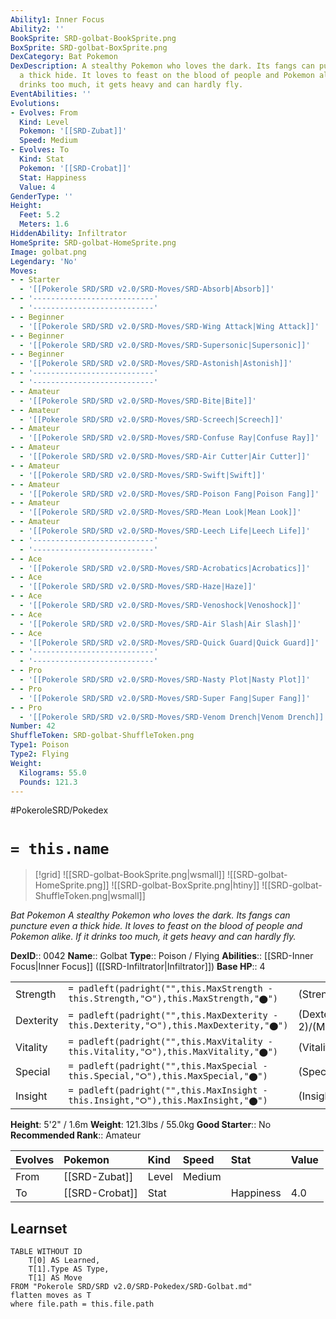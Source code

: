 ```yaml
---
Ability1: Inner Focus
Ability2: ''
BookSprite: SRD-golbat-BookSprite.png
BoxSprite: SRD-golbat-BoxSprite.png
DexCategory: Bat Pokemon
DexDescription: A stealthy Pokemon who loves the dark. Its fangs can puncture even
  a thick hide. It loves to feast on the blood of people and Pokemon alike. If it
  drinks too much, it gets heavy and can hardly fly.
EventAbilities: ''
Evolutions:
- Evolves: From
  Kind: Level
  Pokemon: '[[SRD-Zubat]]'
  Speed: Medium
- Evolves: To
  Kind: Stat
  Pokemon: '[[SRD-Crobat]]'
  Stat: Happiness
  Value: 4
GenderType: ''
Height:
  Feet: 5.2
  Meters: 1.6
HiddenAbility: Infiltrator
HomeSprite: SRD-golbat-HomeSprite.png
Image: golbat.png
Legendary: 'No'
Moves:
- - Starter
  - '[[Pokerole SRD/SRD v2.0/SRD-Moves/SRD-Absorb|Absorb]]'
- - '---------------------------'
  - '---------------------------'
- - Beginner
  - '[[Pokerole SRD/SRD v2.0/SRD-Moves/SRD-Wing Attack|Wing Attack]]'
- - Beginner
  - '[[Pokerole SRD/SRD v2.0/SRD-Moves/SRD-Supersonic|Supersonic]]'
- - Beginner
  - '[[Pokerole SRD/SRD v2.0/SRD-Moves/SRD-Astonish|Astonish]]'
- - '---------------------------'
  - '---------------------------'
- - Amateur
  - '[[Pokerole SRD/SRD v2.0/SRD-Moves/SRD-Bite|Bite]]'
- - Amateur
  - '[[Pokerole SRD/SRD v2.0/SRD-Moves/SRD-Screech|Screech]]'
- - Amateur
  - '[[Pokerole SRD/SRD v2.0/SRD-Moves/SRD-Confuse Ray|Confuse Ray]]'
- - Amateur
  - '[[Pokerole SRD/SRD v2.0/SRD-Moves/SRD-Air Cutter|Air Cutter]]'
- - Amateur
  - '[[Pokerole SRD/SRD v2.0/SRD-Moves/SRD-Swift|Swift]]'
- - Amateur
  - '[[Pokerole SRD/SRD v2.0/SRD-Moves/SRD-Poison Fang|Poison Fang]]'
- - Amateur
  - '[[Pokerole SRD/SRD v2.0/SRD-Moves/SRD-Mean Look|Mean Look]]'
- - Amateur
  - '[[Pokerole SRD/SRD v2.0/SRD-Moves/SRD-Leech Life|Leech Life]]'
- - '---------------------------'
  - '---------------------------'
- - Ace
  - '[[Pokerole SRD/SRD v2.0/SRD-Moves/SRD-Acrobatics|Acrobatics]]'
- - Ace
  - '[[Pokerole SRD/SRD v2.0/SRD-Moves/SRD-Haze|Haze]]'
- - Ace
  - '[[Pokerole SRD/SRD v2.0/SRD-Moves/SRD-Venoshock|Venoshock]]'
- - Ace
  - '[[Pokerole SRD/SRD v2.0/SRD-Moves/SRD-Air Slash|Air Slash]]'
- - Ace
  - '[[Pokerole SRD/SRD v2.0/SRD-Moves/SRD-Quick Guard|Quick Guard]]'
- - '---------------------------'
  - '---------------------------'
- - Pro
  - '[[Pokerole SRD/SRD v2.0/SRD-Moves/SRD-Nasty Plot|Nasty Plot]]'
- - Pro
  - '[[Pokerole SRD/SRD v2.0/SRD-Moves/SRD-Super Fang|Super Fang]]'
- - Pro
  - '[[Pokerole SRD/SRD v2.0/SRD-Moves/SRD-Venom Drench|Venom Drench]]'
Number: 42
ShuffleToken: SRD-golbat-ShuffleToken.png
Type1: Poison
Type2: Flying
Weight:
  Kilograms: 55.0
  Pounds: 121.3
---
```


#PokeroleSRD/Pokedex

# `= this.name`

> [!grid]
> ![[SRD-golbat-BookSprite.png|wsmall]]
> ![[SRD-golbat-HomeSprite.png]]
> ![[SRD-golbat-BoxSprite.png|htiny]]
> ![[SRD-golbat-ShuffleToken.png|wsmall]]


*Bat Pokemon*
*A stealthy Pokemon who loves the dark. Its fangs can puncture even a thick hide. It loves to feast on the blood of people and Pokemon alike. If it drinks too much, it gets heavy and can hardly fly.*

**DexID**:: 0042
**Name**:: Golbat
**Type**:: Poison / Flying
**Abilities**:: [[SRD-Inner Focus|Inner Focus]] ([[SRD-Infiltrator|Infiltrator]])
**Base HP**:: 4

|           |                                                                                        |                                          |
| --------- | -------------------------------------------------------------------------------------- | ---------------------------------------- |
| Strength  | `= padleft(padright("",this.MaxStrength - this.Strength,"⭘"),this.MaxStrength,"⬤")`    | (Strength::2)/(MaxStrength::5)   |
| Dexterity | `= padleft(padright("",this.MaxDexterity - this.Dexterity,"⭘"),this.MaxDexterity,"⬤")` | (Dexterity:: 2)/(MaxDexterity::5) |
| Vitality  | `= padleft(padright("",this.MaxVitality - this.Vitality,"⭘"),this.MaxVitality,"⬤")`    | (Vitality::2)/(MaxVitality::5)   |
| Special   | `= padleft(padright("",this.MaxSpecial - this.Special,"⭘"),this.MaxSpecial,"⬤")`       | (Special::2)/(MaxSpecial::4)     |
| Insight   | `= padleft(padright("",this.MaxInsight - this.Insight,"⭘"),this.MaxInsight,"⬤")`       | (Insight::2)/(MaxInsight::5)     |

**Height**: 5'2" / 1.6m
**Weight**: 121.3lbs / 55.0kg
**Good Starter**:: No
**Recommended Rank**:: Amateur

| Evolves   | Pokemon        | Kind   | Speed   | Stat      | Value   |
|:----------|:---------------|:-------|:--------|:----------|:--------|
| From      | [[SRD-Zubat]]  | Level  | Medium  |           |         |
| To        | [[SRD-Crobat]] | Stat   |         | Happiness | 4.0     |

## Learnset

```dataview
TABLE WITHOUT ID
    T[0] AS Learned,
    T[1].Type AS Type,
    T[1] AS Move
FROM "Pokerole SRD/SRD v2.0/SRD-Pokedex/SRD-Golbat.md"
flatten moves as T
where file.path = this.file.path
```
